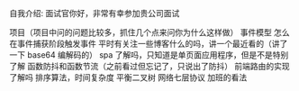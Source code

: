 自我介绍:
面试官你好，非常有幸参加贵公司面试

项目（项目中问的问题比较多，抓住几个点来问你为什么这样做）
事件模型
怎么在事件捕获阶段触发事件
平时有关注一些博客什么的吗，讲一个最近看的（讲了一下 base64 编解码的）
spa 了解吗，只知道是单页面应用程序，但是不是特别了解
函数防抖和函数节流（之前看过但忘记了，只说出了防抖）
前端路由的实现了解吗
排序算法，时间复杂度
平衡二叉树
网络七层协议
加班的看法
